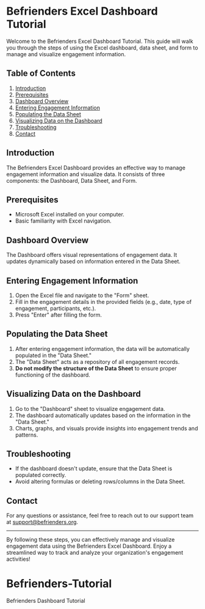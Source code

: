 # Befrienders Excel Dashboard Tutorial

Welcome to the Befrienders Excel Dashboard Tutorial. This guide will walk you through the steps of using the Excel dashboard, data sheet, and form to manage and visualize engagement information.

## Table of Contents

1. [Introduction](#introduction)
2. [Prerequisites](#prerequisites)
3. [Dashboard Overview](#dashboard-overview)
4. [Entering Engagement Information](#entering-engagement-information)
5. [Populating the Data Sheet](#populating-the-data-sheet)
6. [Visualizing Data on the Dashboard](#visualizing-data-on-the-dashboard)
7. [Troubleshooting](#troubleshooting)
8. [Contact](#contact)

## Introduction

The Befrienders Excel Dashboard provides an effective way to manage engagement information and visualize data. It consists of three components: the Dashboard, Data Sheet, and Form.

## Prerequisites

- Microsoft Excel installed on your computer.
- Basic familiarity with Excel navigation.

## Dashboard Overview

The Dashboard offers visual representations of engagement data. It updates dynamically based on information entered in the Data Sheet.

## Entering Engagement Information

1. Open the Excel file and navigate to the "Form" sheet.
2. Fill in the engagement details in the provided fields (e.g., date, type of engagement, participants, etc.).
3. Press "Enter" after filling the form.

## Populating the Data Sheet

1. After entering engagement information, the data will be automatically populated in the "Data Sheet."
2. The "Data Sheet" acts as a repository of all engagement records.
3. **Do not modify the structure of the Data Sheet** to ensure proper functioning of the dashboard.

## Visualizing Data on the Dashboard

1. Go to the "Dashboard" sheet to visualize engagement data.
2. The dashboard automatically updates based on the information in the "Data Sheet."
3. Charts, graphs, and visuals provide insights into engagement trends and patterns.

## Troubleshooting

- If the dashboard doesn't update, ensure that the Data Sheet is populated correctly.
- Avoid altering formulas or deleting rows/columns in the Data Sheet.

## Contact

For any questions or assistance, feel free to reach out to our support team at support@befrienders.org.

---

By following these steps, you can effectively manage and visualize engagement data using the Befrienders Excel Dashboard. Enjoy a streamlined way to track and analyze your organization's engagement activities!
# Befrienders-Tutorial
Befrienders Dashboard Tutorial
